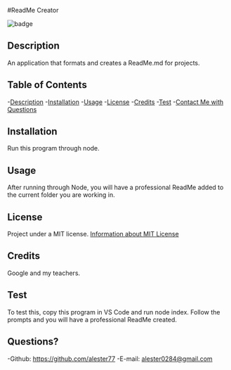  #ReadMe Creator

  ![badge](https://img.shields.io/badge/license-MIT-brightgreen)

  ## Description
  An application that formats and creates a ReadMe.md for projects.

  ## Table of Contents
  -[Description](#description)
  -[Installation](#installation)
  -[Usage](#usage)
  -[License](#license)
  -[Credits](#contributing)
  -[Test](#test)
  -[Contact Me with Questions](#questions)

  ## Installation
  Run this program through node.

  ## Usage
  After running through Node, you will have a professional ReadMe added to the current folder you are working in.
  
  ## License
  Project under a MIT license. 
  [Information about MIT License](https://choosealicense.com/licenses/mit/)

  ## Credits
  Google and my teachers.

  ## Test
  To test this, copy this program in VS Code and run node index. Follow the prompts and you will have a professional ReadMe created.

  ## Questions?
  -Github: https://github.com/alester77
  -E-mail: alester0284@gmail.com